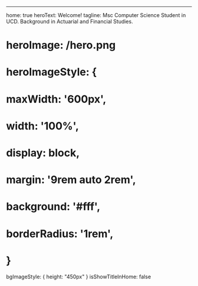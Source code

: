 ---

home: true
heroText: Welcome!
tagline: Msc Computer Science Student in UCD. Background in Actuarial and Financial Studies.

# heroImage: /hero.png

# heroImageStyle: {

# maxWidth: '600px',

# width: '100%',

# display: block,

# margin: '9rem auto 2rem',

# background: '#fff',

# borderRadius: '1rem',

# }

bgImageStyle: { height: "450px" }
isShowTitleInHome: false
